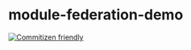 # module-federation-demo

[![Commitizen friendly](https://img.shields.io/badge/commitizen-friendly-brightgreen.svg)](http://commitizen.github.io/cz-cli/)
